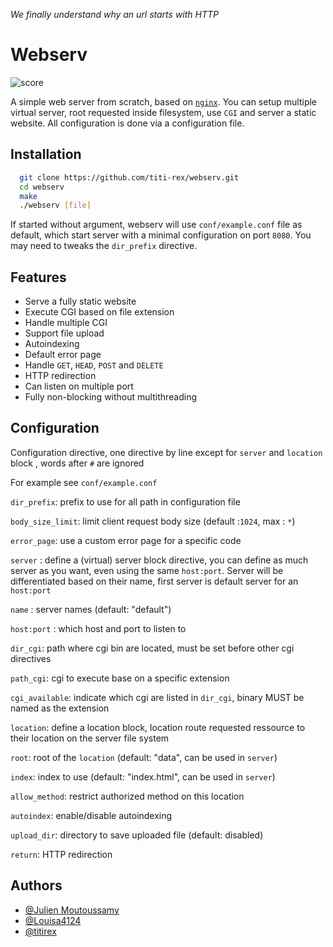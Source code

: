 *We finally understand why an url starts with HTTP*


# Webserv

![score](https://img.shields.io/badge/Score-110%2F100-ff69b4?style=for-the-badge&logo=42&logoColor=white)

A simple web server from scratch, based on [`nginx`](https://nginx.org/en/). You can setup multiple virtual server, root requested inside filesystem, use `CGI` and server a static website.
All configuration is done via a configuration file. 


## Installation

```bash
  git clone https://github.com/titi-rex/webserv.git 
  cd webserv
  make
  ./webserv [file]
```

If started without argument, webserv will use `conf/example.conf` file as default, which start server with a minimal configuration on port `8080`.
You may need to tweaks the `dir_prefix` directive.


## Features

- Serve a fully static website
- Execute CGI based on file extension
- Handle multiple CGI
- Support file upload
- Autoindexing
- Default error page
- Handle `GET`, `HEAD`, `POST` and `DELETE`
- HTTP redirection
- Can listen on multiple port
- Fully non-blocking without multithreading


## Configuration

Configuration directive, one directive by line except for `server` and `location` block , words after `#` are ignored 

For example see `conf/example.conf`

`dir_prefix`: prefix to use for all path in configuration file

`body_size_limit`: limit client request body size (default :`1024`, max : `*`) 

`error_page`: use a custom error page for a specific code


`server` : define a (virtual) server block directive, you can define as much server as you want, even using the same `host:port`. Server will be differentiated based on their name, first server is default server for an `host:port`

`name` : server names (default: "default")

`host:port` : which host and port to listen to


`dir_cgi`: path where cgi bin are located, must be set before other cgi directives 

`path_cgi`: cgi to execute base on a specific extension

`cgi_available`: indicate which cgi are listed in `dir_cgi`, binary MUST be named as the extension

`location`: define a location block, location route requested ressource to their location on the server file system

`root`: root of the `location` (default: "data", can be used in `server`)

`index`: index to use (default: "index.html", can be used in `server`)

`allow_method`: restrict authorized method on this location

`autoindex`: enable/disable autoindexing

`upload_dir`: directory to save uploaded file (default: disabled)

`return`: HTTP redirection


## Authors

- [@Julien Moutoussamy](https://github.com/jmoutous)
- [@Louisa4124](https://www.github.com/Louisa4124)
- [@titirex](https://www.github.com/titi-rex)

